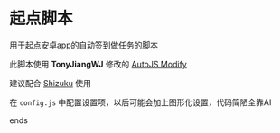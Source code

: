 # 起点脚本
用于起点安卓app的自动签到做任务的脚本


此脚本使用 **TonyJiangWJ** 修改的 [AutoJS Modify](https://github.com/TonyJiangWJ/Auto.js)

建议配合 [Shizuku](https://shizuku.rikka.app/zh-hans/) 使用

在 `config.js` 中配置设置项，以后可能会加上图形化设置，代码简陋全靠AI

ends